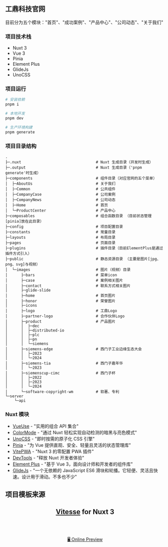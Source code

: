 ## 工鼎科技官网

目前分为五个模块："首页"、"成功案例"、"产品中心"、"公司动态"、"关于我们"

### 项目技术栈
- Nuxt 3
- Vue 3
- Pinia
- Element Plus
- GlideJs
- UnoCSS

### 项目运行
```bash
# 安装依赖
pnpm i

# 本地开发
pnpm dev

# 生产环境构建
pnpm generate
```

### 项目目录结构
```
.
├─.nuxt                                 # Nuxt 生成目录（开发时生成）
├─.output                               # Nuxt 生成目录（'pnpm generate'时生成）
├─components                            # 组件目录（对应官网的五个菜单）
│  ├─AboutUs                            # 关于我们
│  ├─Common                             # 公共组件
│  ├─CompanyCase                        # 公司案例
│  ├─CompanyNews                        # 公司动态
│  ├─Home                               # 首页
│  └─ProductCenter                      # 产品中心
├─composables                           # 组合函数目录 （目前状态管理[pinia]放在此目录）
├─config                                # 项目配置目录
├─constants                             # 常量目录
├─layouts                               # 布局目录
├─pages                                 # 页面目录
├─plugins                               # 插件目录（目前ElementPlus是通过插件方式引入）
├─public                                # 静态资源目录 （主要是图片[jpg、png、svg]与视频）
│  └─images                             # 图片（视频）目录
│      ├─bars                           # 菜单icon
│      ├─case                           # 案例相关图片
│      ├─contact                        # 联系方式相关图片
│      ├─glide-slide
│      ├─home                           # 首页图片
│      ├─honor                          # 荣誉图片
│      ├─icons
│      ├─logo                           # 工鼎Logo
│      ├─partner-logo                   # 合作伙伴Logo
│      ├─product                        # 产品图片
│      │  ├─dec
│      │  ├─distributed-io
│      │  ├─plc
│      │  ├─pn  
│      │  └─siemens
│      ├─siemens-edge                   # 西门子工业边缘生态大会
│      │  ├─2023
│      │  └─2024
│      ├─siemens-tia                    # 西门子嘉年华
│      │  └─2023
│      ├─siemenscup-cimc                # 西门子杯
│      │  ├─2022
│      │  ├─2023
│      │  └─2024
│      └─software-copyright-wm          # 软著、专利
└─server
    └─api
```


### Nuxt 模块
- [VueUse](https://github.com/vueuse/vueuse) - "实用的组合 API 集合"
- [ColorMode](https://github.com/nuxt-modules/color-mode) - "通过 Nuxt 轻松实现自动检测的暗黑与亮色模式"
- [UnoCSS](https://github.com/unocss/unocss) - "即时按需的原子化 CSS 引擎"
- [Pinia](https://github.com/vuejs/pinia) - "为 Vue 提供直观、安全、轻量且灵活的状态管理库"
- [VitePWA](https://github.com/vite-pwa/nuxt) - "Nuxt 3 的零配置 PWA 插件"
- [DevTools](https://github.com/nuxt/devtools) - "释放 Nuxt 开发者体验"
- [Element Plus](https://github.com/element-plus/element-plus) - "基于 Vue 3，面向设计师和开发者的组件库"
- [GlideJs](https://github.com/glidejs/glide) - "一个无依赖的 JavaScript ES6 滑块和轮播。它轻便、灵活且快速。设计用于滑动。不多也不少"
  
## 项目模板来源
<h2 align="center">
<a href="https://github.com/antfu/vitesse">Vitesse</a> for Nuxt 3
</h2><br>

<p align="center">
<br>
<a href="https://vitesse-nuxt3.netlify.app/">🖥 Online Preview</a>
<br><br>
<a href="https://stackblitz.com/github/antfu/vitesse-nuxt3"><img src="https://developer.stackblitz.com/img/open_in_stackblitz.svg" alt=""></a>
</p>
